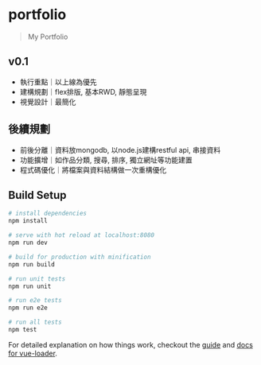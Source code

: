 # portfolio

> My Portfolio

## v0.1
* 執行重點｜以上線為優先
* 建構規劃｜flex排版, 基本RWD, 靜態呈現
* 視覺設計｜最簡化

## 後續規劃

* 前後分離｜資料放mongodb, 以node.js建構restful api, 串接資料
* 功能擴增｜如作品分類, 搜尋, 排序, 獨立網址等功能建置
* 程式碼優化｜將檔案與資料結構做一次重構優化




## Build Setup

``` bash
# install dependencies
npm install

# serve with hot reload at localhost:8080
npm run dev

# build for production with minification
npm run build

# run unit tests
npm run unit

# run e2e tests
npm run e2e

# run all tests
npm test
```

For detailed explanation on how things work, checkout the [guide](http://vuejs-templates.github.io/webpack/) and [docs for vue-loader](http://vuejs.github.io/vue-loader).
